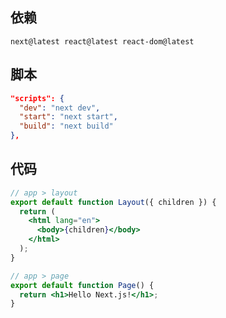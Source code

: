## 依赖
``` next@latest react@latest react-dom@latest ```

## 脚本
```json
"scripts": {
  "dev": "next dev",
  "start": "next start",
  "build": "next build"
},
```

## 代码
```jsx
// app > layout
export default function Layout({ children }) {
  return (
    <html lang="en">
      <body>{children}</body>
    </html>
  );
}

// app > page
export default function Page() {
  return <h1>Hello Next.js!</h1>;
}
```